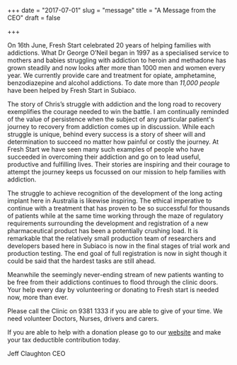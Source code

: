 +++
date = "2017-07-01"
slug = "message"
title = "A Message from the CEO"
draft = false

+++

On 16th June, Fresh Start celebrated 20 years of helping families with addictions. What Dr George O’Neil began in 1997 as a specialised service to mothers and babies struggling with addiction to heroin and methadone has grown steadily and now looks after more than 1000 men and women every year. We currently provide care and treatment for opiate, amphetamine, benzodiazepine and alcohol addictions. To date more than *11,000 people* have been helped by Fresh Start in Subiaco.

The story of Chris’s struggle with addiction and the long road to recovery exemplifies the courage needed to win the battle. I am continually reminded of the value of persistence when the subject of any particular patient's journey to recovery from addiction comes up in discussion. While each struggle is unique, behind every success is a story of sheer will and determination to succeed no matter how painful or costly the journey. At Fresh Start we have seen many such examples of people who have succeeded in overcoming their addiction and go on to lead useful, productive and fulfilling lives. Their stories are inspiring and their courage to attempt the journey keeps us focussed on our mission to help families with addiction.

The struggle to achieve recognition of the development of the long acting implant here in Australia is likewise inspiring. The ethical imperative to continue with a treatment that has proven to be so successful for thousands of patients while at the same time working through the maze of regulatory requirements surrounding the development and registration of a new pharmaceutical product has been a potentially crushing load. It is remarkable that the relatively small production team of researchers and developers based here in Subiaco is now in the final stages of trial work and production testing. The end goal of full registration is now in sight though it could be said that the hardest tasks are still ahead.

Meanwhile the seemingly never-ending stream of new patients wanting to be free from their addictions continues to flood through the clinic doors. Your help every day by volunteering or donating to Fresh start is needed now, more than ever.

Please call the Clinic on 9381 1333 if you are able to give of your time. We need volunteer Doctors, Nurses, drivers and carers.

If you are able to help with a donation please go to our [website](/support/donate) and make your tax deductible contribution today.

Jeff Claughton CEO